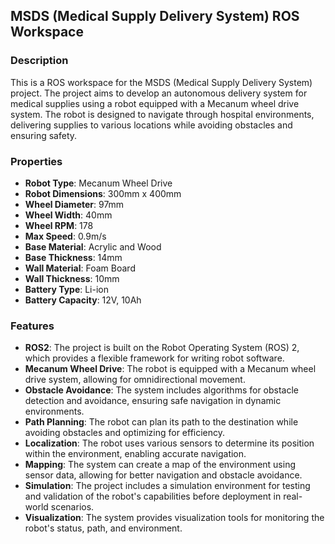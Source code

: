 ## MSDS (Medical Supply Delivery System) ROS Workspace 

### Description
This is a ROS workspace for the MSDS (Medical Supply Delivery System) project. The project aims to develop an autonomous delivery system for medical supplies using a robot equipped with a Mecanum wheel drive system.
The robot is designed to navigate through hospital environments, delivering supplies to various locations while avoiding obstacles and ensuring safety.

### Properties
- **Robot Type**: Mecanum Wheel Drive
- **Robot Dimensions**: 300mm x 400mm
- **Wheel Diameter**: 97mm
- **Wheel Width**: 40mm
- **Wheel RPM**: 178
- **Max Speed**: 0.9m/s
- **Base Material**: Acrylic and Wood
- **Base Thickness**: 14mm
- **Wall Material**: Foam Board
- **Wall Thickness**: 10mm
- **Battery Type**: Li-ion
- **Battery Capacity**: 12V, 10Ah

### Features
- **ROS2**: The project is built on the Robot Operating System (ROS) 2, which provides a flexible framework for writing robot software.
- **Mecanum Wheel Drive**: The robot is equipped with a Mecanum wheel drive system, allowing for omnidirectional movement.
- **Obstacle Avoidance**: The system includes algorithms for obstacle detection and avoidance, ensuring safe navigation in dynamic environments.
- **Path Planning**: The robot can plan its path to the destination while avoiding obstacles and optimizing for efficiency.
- **Localization**: The robot uses various sensors to determine its position within the environment, enabling accurate navigation.
- **Mapping**: The system can create a map of the environment using sensor data, allowing for better navigation and obstacle avoidance.
- **Simulation**: The project includes a simulation environment for testing and validation of the robot's capabilities before deployment in real-world scenarios.
- **Visualization**: The system provides visualization tools for monitoring the robot's status, path, and environment.

<!-- ### Installation -->
